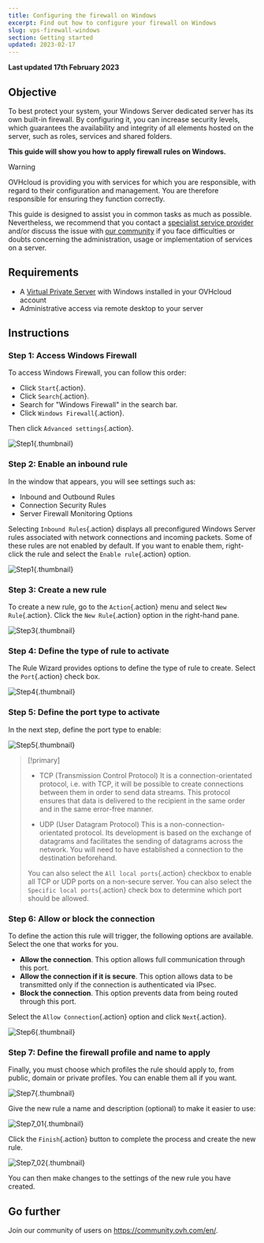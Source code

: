 ```yaml
---
title: Configuring the firewall on Windows
excerpt: Find out how to configure your firewall on Windows
slug: vps-firewall-windows
section: Getting started
updated: 2023-02-17
---
```


**Last updated 17th February 2023**

## Objective

To best protect your system, your Windows Server dedicated server has its own built-in firewall. By configuring it, you can increase security levels, which guarantees the availability and integrity of all elements hosted on the server, such as roles, services and shared folders.

**This guide will show you how to apply firewall rules on Windows.**

> [!warning]
>OVHcloud is providing you with services for which you are responsible, with regard to their configuration and management. You are therefore responsible for ensuring they function correctly.
>
>This guide is designed to assist you in common tasks as much as possible. Nevertheless, we recommend that you contact a [specialist service provider](https://partner.ovhcloud.com/en-ie/directory/) and/or discuss the issue with [our community](https://community.ovh.com/en/) if you face difficulties or doubts concerning the administration, usage or implementation of services on a server.
>

## Requirements

- A [Virtual Private Server](https://www.ovhcloud.com/en-ie/vps/) with Windows installed in your OVHcloud account
- Administrative access via remote desktop to your server

## Instructions

### Step 1: Access Windows Firewall

To access Windows Firewall, you can follow this order:

- Click `Start`{.action}.
- Click `Search`{.action}.
- Search for "Windows Firewall" in the search bar.
- Click `Windows Firewall`{.action}.

Then click `Advanced settings`{.action}.

![Step1](images/step1.PNG){.thumbnail}

### Step 2: Enable an inbound rule

In the window that appears, you will see settings such as:

- Inbound and Outbound Rules
- Connection Security Rules
- Server Firewall Monitoring Options

Selecting `Inbound Rules`{.action} displays all preconfigured Windows Server rules associated with network connections and incoming packets. Some of these rules are not enabled by default. If you want to enable them, right-click the rule and select the `Enable rule`{.action} option.

![Step1](images/step2.PNG){.thumbnail}

### Step 3: Create a new rule 

To create a new rule, go to the `Action`{.action} menu and select `New Rule`{.action}.
Click the `New Rule`{.action} option in the right-hand pane.

![Step3](images/step3.PNG){.thumbnail}

### Step 4: Define the type of rule to activate

The Rule Wizard provides options to define the type of rule to create. Select the `Port`{.action} check box.

![Step4](images/step4.PNG){.thumbnail}

### Step 5: Define the port type to activate

In the next step, define the port type to enable:

![Step5](images/step5.PNG){.thumbnail}

> [!primary]
>
>- TCP (Transmission Control Protocol)
>It is a connection-orientated protocol, i.e. with TCP, it will be possible to create connections between them in order to send data streams. This protocol ensures that data is delivered to the recipient in the same order and in the same error-free manner.
>
>- UDP (User Datagram Protocol)
>This is a non-connection-orientated protocol. Its development is based on the exchange of datagrams and facilitates the sending of datagrams across the network. You will need to have established a connection to the destination beforehand.
>
>You can also select the `All local ports`{.action} checkbox to enable all TCP or UDP ports on a non-secure server. You can also select the `Specific local ports`{.action} check box to determine which port should be allowed. 
>

### Step 6: Allow or block the connection

To define the action this rule will trigger, the following options are available. Select the one that works for you.

- **Allow the connection**. This option allows full communication through this port.
- **Allow the connection if it is secure**. This option allows data to be transmitted only if the connection is authenticated via IPsec.
- **Block the connection**. This option prevents data from being routed through this port.

Select the `Allow Connection`{.action} option and click `Next`{.action}.

![Step6](images/step6.PNG){.thumbnail}

### Step 7: Define the firewall profile and name to apply

Finally, you must choose which profiles the rule should apply to, from public, domain or private profiles.
You can enable them all if you want.

![Step7](images/step7.PNG){.thumbnail}

Give the new rule a name and description (optional) to make it easier to use:

![Step7_01](images/step7-01.PNG){.thumbnail}

Click the `Finish`{.action} button to complete the process and create the new rule.

![Step7_02](images/step7_02.PNG){.thumbnail}

You can then make changes to the settings of the new rule you have created.

## Go further

Join our community of users on <https://community.ovh.com/en/>.
